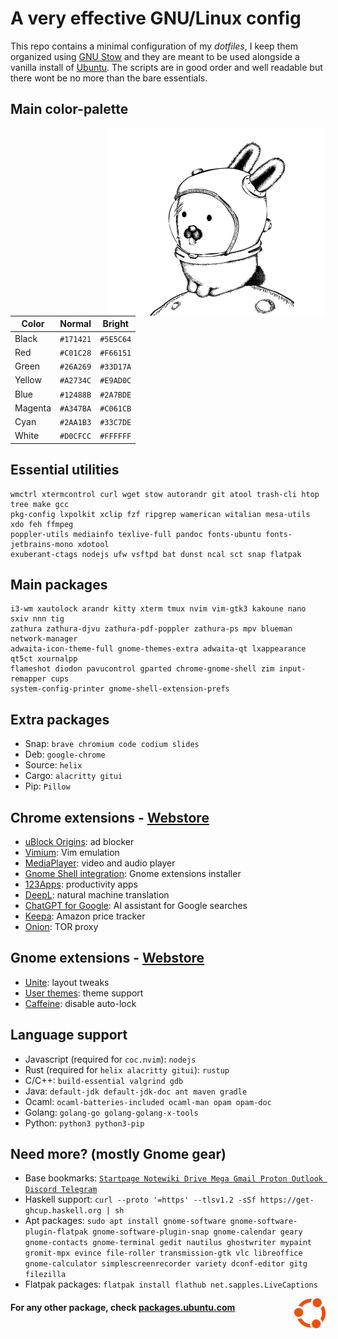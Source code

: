 # A very effective GNU/Linux config

This repo contains a minimal configuration of my *dotfiles*, I keep them organized using [GNU Stow](https://www.gnu.org/software/stow/) and they are meant to be used alongside a vanilla install of [Ubuntu](https://ubuntu.com/#download). The scripts are in good order and well readable but there wont be no more than the bare essentials.




## Main color-palette

<img align="right" width="350" src="media/glenda.png">

| Color   | Normal    | Bright    |
| ------- | --------- | --------- |
| Black   | `#171421` | `#5E5C64` |
| Red     | `#C01C28` | `#F66151` |
| Green   | `#26A269` | `#33D17A` |
| Yellow  | `#A2734C` | `#E9AD0C` |
| Blue    | `#12488B` | `#2A7BDE` |
| Magenta | `#A347BA` | `#C061CB` |
| Cyan    | `#2AA1B3` | `#33C7DE` |
| White   | `#D0CFCC` | `#FFFFFF` |




## Essential utilities

```
wmctrl xtermcontrol curl wget stow autorandr git atool trash-cli htop tree make gcc
pkg-config lxpolkit xclip fzf ripgrep wamerican witalian mesa-utils xdo feh ffmpeg
poppler-utils mediainfo texlive-full pandoc fonts-ubuntu fonts-jetbrains-mono xdotool
exuberant-ctags nodejs ufw vsftpd bat dunst ncal sct snap flatpak
```




## Main packages

```
i3-wm xautolock arandr kitty xterm tmux nvim vim-gtk3 kakoune nano sxiv nnn tig
zathura zathura-djvu zathura-pdf-poppler zathura-ps mpv blueman network-manager
adwaita-icon-theme-full gnome-themes-extra adwaita-qt lxappearance qt5ct xournalpp
flameshot diodon pavucontrol gparted chrome-gnome-shell zim input-remapper cups
system-config-printer gnome-shell-extension-prefs
```




## Extra packages

- Snap: `brave chromium code codium slides`
- Deb: `google-chrome`
- Source: `helix` 
- Cargo: `alacritty gitui`
- Pip: `Pillow`




## Chrome extensions - [Webstore](https://chrome.google.com/webstore/category/extensions)

- [uBlock Origins](https://chrome.google.com/webstore/detail/ublock-origin/cjpalhdlnbpafiamejdnhcphjbkeiagm?hl=en-US): ad blocker
- [Vimium](https://chrome.google.com/webstore/detail/vimium/dbepggeogbaibhgnhhndojpepiihcmeb?hl=en-US): Vim emulation
- [MediaPlayer](https://chrome.google.com/webstore/detail/mediaplayer-video-and-aud/mgmhnaapafpejpkhdhijgkljhpcpecpj?hl=en-US): video and audio player
- [Gnome Shell integration](https://chrome.google.com/webstore/detail/gnome-shell-integration/gphhapmejobijbbhgpjhcjognlahblep/related): Gnome extensions installer
- [123Apps](https://chrome.google.com/webstore/detail/web-apps-by-123apps/dpplndkoilcedkdjicmbeoahnckdcnle?hl=en-US): productivity apps
- [DeepL](https://chrome.google.com/webstore/detail/deepl-translate-reading-w/cofdbpoegempjloogbagkncekinflcnj): natural machine translation
- [ChatGPT for Google](https://chrome.google.com/webstore/detail/chatgpt-for-google/jgjaeacdkonaoafenlfkkkmbaopkbilf/related): AI assistant for Google searches
- [Keepa](https://chrome.google.com/webstore/detail/keepa-amazon-price-tracke/neebplgakaahbhdphmkckjjcegoiijjo?hl=en-US): Amazon price tracker
- [Onion](https://chrome.google.com/webstore/detail/onion-browser-button/fockhhgebmfjljjmjhbdgibcmofjbpca?hl=en-US): TOR proxy




## Gnome extensions - [Webstore](https://extensions.gnome.org/)

- [Unite](https://extensions.gnome.org/extension/1287/unite/): layout tweaks
- [User themes](https://extensions.gnome.org/extension/19/user-themes/): theme support
- [Caffeine](https://extensions.gnome.org/extension/517/caffeine/): disable auto-lock




## Language support

- Javascript (required for `coc.nvim`): `nodejs`
- Rust (required for `helix alacritty gitui`): `rustup`
- C/C++: `build-essential valgrind gdb`
- Java: `default-jdk default-jdk-doc ant maven gradle`
- Ocaml: `ocaml-batteries-included ocaml-man opam opam-doc`
- Golang: `golang-go golang-golang-x-tools`
- Python: `python3 python3-pip`




## Need more? (mostly Gnome gear)

- Base bookmarks: [`Startpage Notewiki Drive Mega Gmail Proton Outlook Discord Telegram`](https://raw.githubusercontent.com/matteogiorgi/.udot/master/bookmarks.html)
- Haskell support: `curl --proto '=https' --tlsv1.2 -sSf https://get-ghcup.haskell.org | sh`
- Apt packages: `sudo apt install gnome-software gnome-software-plugin-flatpak gnome-software-plugin-snap gnome-calendar geary gnome-contacts gnome-terminal gedit nautilus ghostwriter mypaint gromit-mpx evince file-roller transmission-gtk vlc libreoffice gnome-calculator simplescreenrecorder variety dconf-editor gitg filezilla`
- Flatpak packages: `flatpak install flathub net.sapples.LiveCaptions`




<img align="right" width="50" src="media/ubuntu.png">

#### For any other package, check [packages.ubuntu.com](https://packages.ubuntu.com/)

